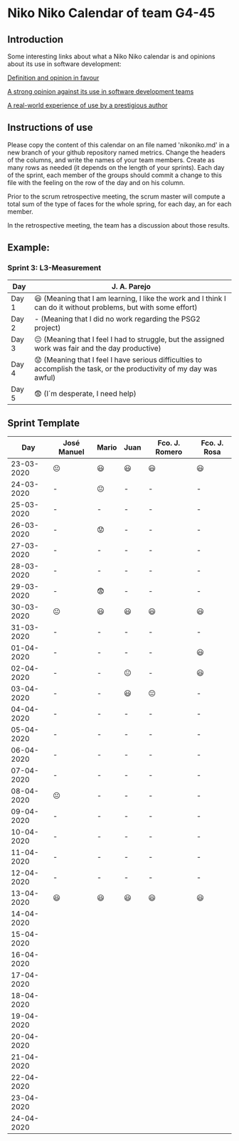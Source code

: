 # Niko Niko Calendar of team G4-45
## Introduction
Some interesting links about what a Niko Niko calendar is and opinions about its use in software development:

[Definition and opinion in favour](https://blog.teammood.com/2018/07/24/evaluating-your-teams-health-with-the-niko-niko-calendar.html?utm_source=google&utm_medium=cpc&utm_campaign=blog-niko-niko&utm_content=niko-niko&utm_term=niko%20niko%20calendar&gclid=Cj0KCQjwsYb0BRCOARIsAHbLPhGYfc7zpSwEDx8KE3VjlsTyy1M1F8O8lxyOPWQTpjf71RjXeD5rgWsaAmEhEALw_wcB)

[A strong opinion against its use in software development teams](https://www.tinypulse.com/blog/sk-niko-niko-calendar-workplace-morale)

[A real-world experience of use by a prestigious author](https://www.javiergarzas.com/2015/05/calendarios-niko-niko.html)
## Instructions of use
Please copy the content of this calendar on an file named 'nikoniko.md' in a new branch of your github repository named metrics.
Change the headers of the columns, and write the names of your team members.
Create as many rows as needed (it depends on the length of your sprints).
Each day of the sprint, each member of the groups should commit a change to this file with the feeling on the row of the day and on his column. 

Prior to the scrum retrospective meeting, the scrum master will compute a total sum of the type of faces for the whole spring, for each day, an for each member.

In the retrospective meeting, the team has a discussion about those results.

## Example:

### Sprint 3: L3-Measurement 

| Day           | J. A. Parejo  |
| ------------- | ------------- |
| Day 1         |    :smiley: (Meaning that I am learning, I like the work and I think I can do it without problems, but with some effort) |
| Day 2         |    - (Meaning that I did no work regarding the PSG2 project)           |
| Day 3         |    :neutral_face:  (Meaning that I feel I had to struggle, but the assigned work was fair and the day productive)          |:fearful:
| Day 4         |    :worried: (Meaning that I feel I have serious difficulties to accomplish the task, or the productivity of my day was awful)           |
| Day 5         |    :fearful:   (I´m desperate, I need help)        |


## Sprint Template

| Day           | José Manuel    | Mario          | Juan           | Fco. J. Romero | Fco. J. Rosa   |
| ------------- | -------------- | -------------- | -------------- | -------------- | -------------- |
| 23-03-2020    | :neutral_face: | :smiley:       | :smiley:       | :smiley:       | :smiley:       |
| 24-03-2020    | -              | :neutral_face: | -              | -              | -              |
| 25-03-2020    | -              | -              | -              | -              | -              |
| 26-03-2020    | -              | :worried:      | -              | -              | -              |
| 27-03-2020    | -              | -              | -              | -              | -              |
| 28-03-2020    | -              | -              | -              | -              | -              |
| 29-03-2020    | -              | :fearful:      | -              | -              | -              |
| 30-03-2020    | :neutral_face: | :smiley:       | :smiley:       | :smiley:       | :smiley:       |
| 31-03-2020    | -              | -              | -              | -              | -              |
| 01-04-2020    | -              | -              | -              | -              | :smiley:       |
| 02-04-2020    | -              | -              | :neutral_face: | -              | :smiley:       |
| 03-04-2020    | -              | -              | :smiley:       | :neutral_face: | -              |
| 04-04-2020    | -              | -              | -              | -              | -              |
| 05-04-2020    | -              | -              | -              | -              | -              |
| 06-04-2020    | -              | -              | -              | -              | -              |
| 07-04-2020    | -              | -              | -              | -              | -              |
| 08-04-2020    | :neutral_face: | -              | -              | -              | -              |
| 09-04-2020    | -              | -              | -              | -              | -              |
| 10-04-2020    | -              | -              | -              | -              | -              |
| 11-04-2020    | -              | -              | -              | -              | -              |
| 12-04-2020    | -              | -              | -              | -              | -              |
| 13-04-2020    | :smiley:       | :smiley:       | :smiley:       | :smiley:       | :smiley:       |
| 14-04-2020    |                |                |                |                |                |
| 15-04-2020    |                |                |                |                |                |
| 16-04-2020    |                |                |                |                |                |
| 17-04-2020    |                |                |                |                |                |
| 18-04-2020    |                |                |                |                |                |
| 19-04-2020    |                |                |                |                |                |
| 20-04-2020    |                |                |                |                |                |
| 21-04-2020    |                |                |                |                |                |
| 22-04-2020    |                |                |                |                |                |
| 23-04-2020    |                |                |                |                |                |
| 24-04-2020    |                |                |                |                |                |
